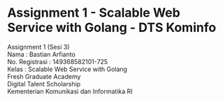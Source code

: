 # Assignment 1 - Scalable Web Service with Golang - DTS Kominfo

Assignment 1 (Sesi 3) <br>
Nama : Bastian Arfianto <br>
No. Registrasi : 149368582101-725 <br>
Kelas : Scalable Web Service with Golang <br>
Fresh Graduate Academy <br>
Digital Talent Scholarship <br>
Kementerian Komunikasi dan Informatika RI <br>
